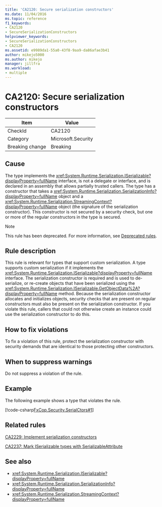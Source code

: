 ```yaml
---
title: 'CA2120: Secure serialization constructors'
ms.date: 11/04/2016
ms.topic: reference
f1_keywords:
- CA2120
- SecureSerializationConstructors
helpviewer_keywords:
- SecureSerializationConstructors
- CA2120
ms.assetid: e9989da1-55a0-43f8-9aa9-da86afae3b41
author: mikejo5000
ms.author: mikejo
manager: jillfra
ms.workload:
- multiple
---
```

# CA2120: Secure serialization constructors

|Item|Value|
|-|-|
|CheckId|CA2120|
|Category|Microsoft.Security|
|Breaking change|Breaking|

## Cause
The type implements the <xref:System.Runtime.Serialization.ISerializable?displayProperty=fullName> interface, is not a delegate or interface, and is declared in an assembly that allows partially trusted callers. The type has a constructor that takes a <xref:System.Runtime.Serialization.SerializationInfo?displayProperty=fullName> object and a <xref:System.Runtime.Serialization.StreamingContext?displayProperty=fullName> object (the signature of the serialization constructor). This constructor is not secured by a security check, but one or more of the regular constructors in the type is secured.

> [!NOTE]
> This rule has been deprecated. For more information, see [Deprecated rules](fxcop-unported-rules-which-are-deprecated.md).

## Rule description
This rule is relevant for types that support custom serialization. A type supports custom serialization if it implements the <xref:System.Runtime.Serialization.ISerializable?displayProperty=fullName> interface. The serialization constructor is required and is used to de-serialize, or re-create objects that have been serialized using the <xref:System.Runtime.Serialization.ISerializable.GetObjectData%2A?displayProperty=fullName> method. Because the serialization constructor allocates and initializes objects, security checks that are present on regular constructors must also be present on the serialization constructor. If you violate this rule, callers that could not otherwise create an instance could use the serialization constructor to do this.

## How to fix violations
To fix a violation of this rule, protect the serialization constructor with security demands that are identical to those protecting other constructors.

## When to suppress warnings
Do not suppress a violation of the rule.

## Example
The following example shows a type that violates the rule.

[!code-csharp[FxCop.Security.SerialCtors#1](../code-quality/codesnippet/CSharp/ca2120-secure-serialization-constructors_1.cs)]

## Related rules
[CA2229: Implement serialization constructors](../code-quality/ca2229.md)

[CA2237: Mark ISerializable types with SerializableAttribute](../code-quality/ca2237.md)

## See also

- <xref:System.Runtime.Serialization.ISerializable?displayProperty=fullName>
- <xref:System.Runtime.Serialization.SerializationInfo?displayProperty=fullName>
- <xref:System.Runtime.Serialization.StreamingContext?displayProperty=fullName>
